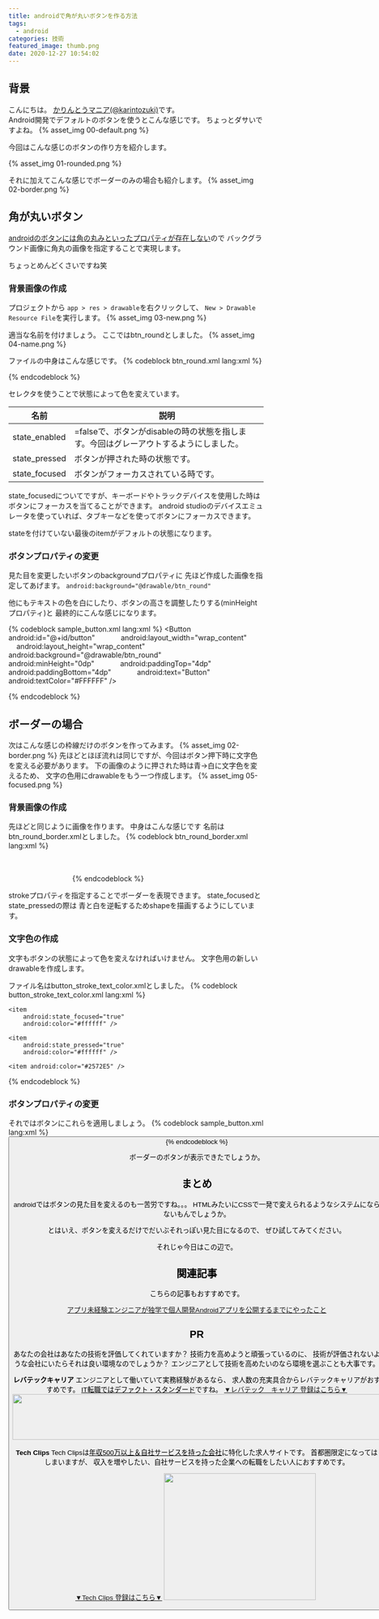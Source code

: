 ```yaml
---
title: androidで角が丸いボタンを作る方法
tags:
  - android
categories: 技術
featured_image: thumb.png
date: 2020-12-27 10:54:02
---
```



## 背景
こんにちは。 [かりんとうマニア(@karintozuki)](https://twitter.com/karintozuki)です。  
Android開発でデフォルトのボタンを使うとこんな感じです。
ちょっとダサいですよね。
{% asset_img 00-default.png %}
<!-- more -->

今回はこんな感じのボタンの作り方を紹介します。

{% asset_img 01-rounded.png %}

それに加えてこんな感じでボーダーのみの場合も紹介します。
{% asset_img 02-border.png %}

## 角が丸いボタン
<u>androidのボタンには角の丸みといったプロパティが存在しない</u>ので
バックグラウンド画像に角丸の画像を指定することで実現します。

ちょっとめんどくさいですね笑

### 背景画像の作成
プロジェクトから
`app > res > drawable`を右クリックして、
`New > Drawable Resource File`を実行します。
{% asset_img 03-new.png %}

適当な名前を付けましょう。
ここではbtn_roundとしました。
{% asset_img 04-name.png %}

ファイルの中身はこんな感じです。
{% codeblock btn_round.xml lang:xml %}
<?xml version="1.0" encoding="utf-8"?>
<selector xmlns:android="http://schemas.android.com/apk/res/android">
    <item android:state_enabled="false">
        <shape android:shape="rectangle"  >
            <corners android:radius="20dp" />
            <solid android:color="#B5B5B5"/>
        </shape>
    </item>
    <item android:state_pressed="true" >
        <shape android:shape="rectangle"  >
            <corners android:radius="20dp" />
            <solid android:color="#2572E5"/>
        </shape>
    </item>
    <item android:state_focused="true">
        <shape android:shape="rectangle"  >
            <corners android:radius="20dp" />
            <solid android:color="#2572E5"/>
        </shape>
    </item>
    <item >
        <shape android:shape="rectangle"  >
            <solid android:color="#3987FD"/>
            <corners android:radius="20dp" />
        </shape>
    </item>
</selector>
{% endcodeblock %}

セレクタを使うことで状態によって色を変えています。

名前|説明
--- | ---
state_enabled|=falseで、ボタンがdisableの時の状態を指します。今回はグレーアウトするようにしました。
state_pressed|ボタンが押された時の状態です。
state_focused|ボタンがフォーカスされている時です。

state_focusedについてですが、キーボードやトラックデバイスを使用した時はボタンにフォーカスを当てることができます。
android studioのデバイスエミュレータを使っていれば、タブキーなどを使ってボタンにフォーカスできます。

stateを付けていない最後のitemがデフォルトの状態になります。

### ボタンプロパティの変更
見た目を変更したいボタンのbackgroundプロパティに
先ほど作成した画像を指定してあげます。
`android:background="@drawable/btn_round"`

他にもテキストの色を白にしたり、ボタンの高さを調整したりする(minHeightプロパティ)と
最終的にこんな感じになります。

{% codeblock sample_button.xml lang:xml %}
<Button
            android:id="@+id/button"
            android:layout_width="wrap_content"
            android:layout_height="wrap_content"
            android:background="@drawable/btn_round"
            android:minHeight="0dp"
            android:paddingTop="4dp"
            android:paddingBottom="4dp"
            android:text="Button"
            android:textColor="#FFFFFF" />

{% endcodeblock %}

## ボーダーの場合
次はこんな感じの枠線だけのボタンを作ってみます。
{% asset_img 02-border.png %}
先ほどとほぼ流れは同じですが、今回はボタン押下時に文字色を変える必要があります。
下の画像のように押された時は青→白に文字色を変えるため、
文字の色用にdrawableをもう一つ作成します。
{% asset_img 05-focused.png %}

### 背景画像の作成
先ほどと同じように画像を作ります。
中身はこんな感じです
名前はbtn_round_border.xmlとしました。
{% codeblock btn_round_border.xml lang:xml %}
<?xml version="1.0" encoding="utf-8"?>
<selector xmlns:android="http://schemas.android.com/apk/res/android">
        <item android:state_enabled="false">
            <shape android:shape="rectangle"  >
                <corners android:radius="20dp" />
                <solid android:color="#B5B5B5"/>
            </shape>
        </item>
        <item android:state_pressed="true" >
            <shape android:shape="rectangle"  >
                <corners android:radius="20dp" />
                <solid android:width="1dp" android:color="#2572E5"/>
            </shape>
        </item>
        <item android:state_focused="true">
            <shape android:shape="rectangle"  >
                <corners android:radius="20dp" />
                <solid android:width="1dp" android:color="#2572E5"/>
            </shape>
        </item>
        <item >
            <shape android:shape="rectangle"  >
                <stroke android:width="1dp" android:color="#2572E5"/>
                <corners android:radius="20dp" />
            </shape>
        </item>
</selector>
{% endcodeblock %}

strokeプロパティを指定することでボーダーを表現できます。
state_focusedとstate_pressedの際は
青と白を逆転するためshapeを描画するようにしています。

### 文字色の作成
文字もボタンの状態によって色を変えなければいけません。
文字色用の新しいdrawableを作成します。

ファイル名はbutton_stroke_text_color.xmlとしました。
{% codeblock button_stroke_text_color.xml lang:xml %}
<?xml version="1.0" encoding="utf-8"?>
<selector xmlns:android="http://schemas.android.com/apk/res/android">

    <item
        android:state_focused="true"
        android:color="#ffffff" />

    <item
        android:state_pressed="true"
        android:color="#ffffff" />

    <item android:color="#2572E5" />

</selector>

{% endcodeblock %}
### ボタンプロパティの変更
それではボタンにこれらを適用しましょう。
{% codeblock sample_button.xml lang:xml %}
<Button
            android:id="@+id/button"
            android:layout_width="wrap_content"
            android:layout_height="wrap_content"
            android:background="@drawable/btn_round_border"
            android:minHeight="0dp"
            android:paddingTop="4dp"
            android:paddingBottom="4dp"
            android:text="Button"
            android:textColor="@drawable/button_stroke_text_color"
	/>
{% endcodeblock %}

ボーダーのボタンが表示できたでしょうか。

## まとめ
androidではボタンの見た目を変えるのも一苦労ですね。。。
HTMLみたいにCSSで一発で変えられるようなシステムにならないもんでしょうか。

とはいえ、ボタンを変えるだけでだいぶそれっぽい見た目になるので、
ぜひ試してみてください。

それじゃ今日はこの辺で。

## 関連記事
こちらの記事もおすすめです。  

[アプリ未経験エンジニアが独学で個人開発Androidアプリを公開するまでにやったこと](/2020/08/2020-0801-android-selftaught/)

## PR
あなたの会社はあなたの技術を評価してくれていますか？
技術力を高めようと頑張っているのに、
技術が評価されないような会社にいたらそれは良い環境なのでしょうか？
エンジニアとして技術を高めたいのなら環境を選ぶことも大事です。

**レバテックキャリア**
エンジニアとして働いていて実務経験があるなら、
求人数の充実具合からレバテックキャリアがおすすめです。
<u>IT転職ではデファクト・スタンダード</u>ですね。
[▼レバテック　キャリア 登録はこちら▼](https://px.a8.net/svt/ejp?a8mat=3H3JXF+8PRGKY+2JK4+ZRIB5 )
<a href="https://px.a8.net/svt/ejp?a8mat=3H3JXF+8PRGKY+2JK4+ZWFS1" rel="nofollow">
<img border="0" width="728" height="90" alt="" src="https://www22.a8.net/svt/bgt?aid=210117795527&wid=001&eno=01&mid=s00000011866006030000&mc=1"></a>
<img border="0" width="1" height="1" src="https://www13.a8.net/0.gif?a8mat=3H3JXF+8PRGKY+2JK4+ZWFS1" alt="">

**Tech Clips**
Tech Clipsは<u>年収500万以上＆自社サービスを持った会社</u>に特化した求人サイトです。
首都圏限定になってはしまいますが、
収入を増やしたい、自社サービスを持った企業への転職をしたい人におすすめです。

[▼Tech Clips 登録はこちら▼](https://px.a8.net/svt/ejp?a8mat=3H3JXF+DE94S2+3SWM+61Z81)
<a href="https://px.a8.net/svt/ejp?a8mat=3H3JXF+DE94S2+3SWM+61Z81" rel="nofollow">
<img border="0" width="300" height="250" alt="" src="https://www20.a8.net/svt/bgt?aid=210117795810&wid=001&eno=01&mid=s00000017743001017000&mc=1"></a>
<img border="0" width="1" height="1" src="https://www12.a8.net/0.gif?a8mat=3H3JXF+DE94S2+3SWM+61Z81" alt="">
